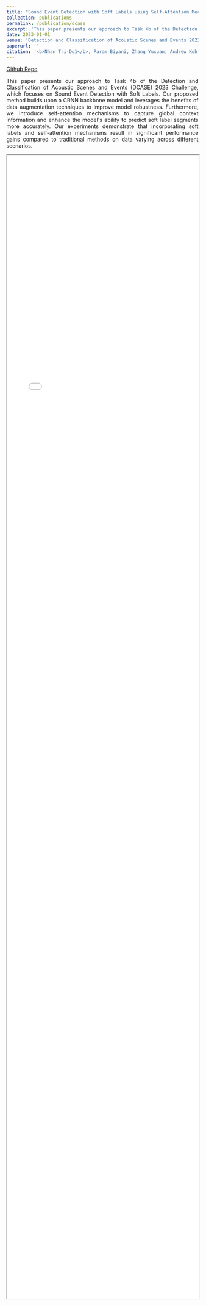```yaml
---
title: "Sound Event Detection with Soft Labels using Self-Attention Mechanisms for Global Scene Feature Extraction"
collection: publications
permalink: /publication/dcase
excerpt: 'This paper presents our approach to Task 4b of the Detection and Classification of Acoustic Scenes and Events (DCASE) 2023 Challenge, which focuses on Sound Event Detection with Soft Labels. Our proposed method builds upon a CRNN backbone model and leverages the benefits of data augmentation techniques to improve model robustness. Furthermore, we introduce self-attention mechanisms to capture global context information and enhance the model's ability to predict soft label segments more accurately. Our experiments demonstrate that incorporating soft labels and self-attention mechanisms result in significant performance gains compared to traditional methods on data varying across different scenarios.'
date: 2023-01-01
venue: 'Detection and Classification of Acoustic Scenes and Events 2023'
paperurl: ''
citation: '<b>Nhan Tri-Do1</b>, Param Biyani, Zhang Yuxuan, Andrew Koh Jin Jie, Chng Eng Siong'
---
```


[Github Repo](https://github.com/v-nhandt21/SED_SoftLabel)

<p style='text-align: justify;'>This paper presents our approach to Task 4b of the Detection and Classification of Acoustic Scenes and Events (DCASE) 2023 Challenge, which focuses on Sound Event Detection with Soft Labels. Our proposed method builds upon a CRNN backbone model and leverages the benefits of data augmentation techniques to improve model robustness. Furthermore, we introduce self-attention mechanisms to capture global context information and enhance the model's ability to predict soft label segments more accurately. Our experiments demonstrate that incorporating soft labels and self-attention mechanisms result in significant performance gains compared to traditional methods on data varying across different scenarios.</p>

<iframe src="/files/dcase.pdf" width="100%" height="3000"></iframe>
